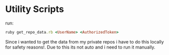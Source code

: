 # Utility Scripts

run:
```ruby
ruby get_repo_data.rb <UserName> <AuthorizedToken>
```

Since i wanted to get the data from my private repos i have to do this locally for safety reasons!.
Due to this its not auto and i need to run it manually.